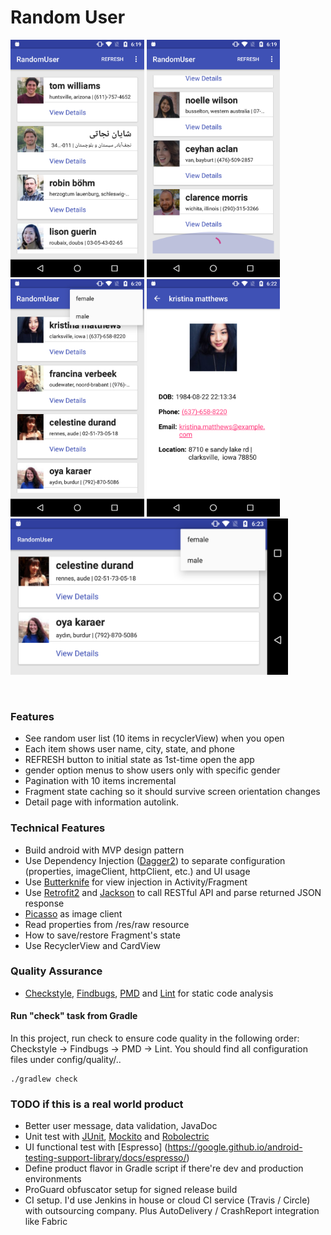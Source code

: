 # Random User
<p align="left">
<img height="380" src="https://github.com/rascalyen/RandomUser/blob/master/screenshot/00.png" />
<img height="380" src="https://github.com/rascalyen/RandomUser/blob/master/screenshot/01.png" />
<img height="380" src="https://github.com/rascalyen/RandomUser/blob/master/screenshot/02.png" />
<img height="380" src="https://github.com/rascalyen/RandomUser/blob/master/screenshot/03.png" />
<img height="250" src="https://github.com/rascalyen/RandomUser/blob/master/screenshot/04.png" />
</p><br>

### Features
* See random user list (10 items in recyclerView) when you open
* Each item shows user name, city, state, and phone
* REFRESH button to initial state as 1st-time open the app
* gender option menus to show users only with specific gender
* Pagination with 10 items incremental
* Fragment state caching so it should survive screen orientation changes
* Detail page with information autolink.

### Technical Features
* Build android with MVP design pattern
* Use Dependency Injection ([Dagger2](http://google.github.io/dagger/)) to separate configuration (properties, imageClient, httpClient, etc.) and UI usage
* Use [Butterknife](https://github.com/JakeWharton/butterknife) for view injection in Activity/Fragment
* Use [Retrofit2](http://square.github.io/retrofit/) and [Jackson](https://github.com/FasterXML/jackson) to call RESTful API and parse returned JSON response
* [Picasso](http://square.github.io/picasso/) as image client
* Read properties from /res/raw resource
* How to save/restore Fragment's state
* Use RecyclerView and CardView


### Quality Assurance
* [Checkstyle](http://checkstyle.sourceforge.net/), [Findbugs](http://findbugs.sourceforge.net/), [PMD](https://pmd.github.io/) and [Lint](https://developer.android.com/studio/write/lint.html) for static code analysis

#### Run "check" task from Gradle
In this project, run check to ensure code quality in the following order: Checkstyle -> Findbugs -> PMD -> Lint.  You should find all configuration files under config/quality/..

```
./gradlew check
```


### TODO if this is a real world product

* Better user message, data validation, JavaDoc
* Unit test with [JUnit](http://junit.org/), [Mockito](http://mockito.org/) and [Robolectric](http://robolectric.org/)
* UI functional test with [Espresso] (https://google.github.io/android-testing-support-library/docs/espresso/)
* Define product flavor in Gradle script if there're dev and production environments
* ProGuard obfuscator setup for signed release build
* CI setup. I'd use Jenkins in house or cloud CI service (Travis / Circle) with outsourcing company. Plus AutoDelivery / CrashReport integration like Fabric
